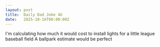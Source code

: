 ```yaml
---
layout: post
title:  Daily Dad Joke 4U
date:   2025-10-16T00:00:00Z
---
```

I'm calculating how much it would cost to install lights for a little league baseball field A ballpark estimate would be perfect
